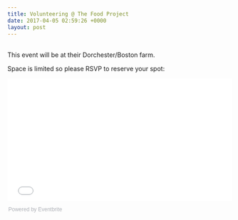 ```yaml
---
title: Volunteering @ The Food Project
date: 2017-04-05 02:59:26 +0000
layout: post
---
```


 <br /> This event will be at their Dorchester/Boston farm.</p><p>Space is limited so please RSVP to reserve your spot: </p><div style="width:100%; text-align:left;"><iframe src="//eventbrite.com/tickets-external?eid=33367718745&ref=etckt" frameborder="0" height="275" width="100%" vspace="0" hspace="0" marginheight="5" marginwidth="5" scrolling="auto" allowtransparency="true"></iframe><div style="font-family:Helvetica, Arial; font-size:12px; padding:10px 0 5px; margin:2px; width:100%; text-align:left;" ><a class="powered-by-eb" style="color: #ADB0B6; text-decoration: none;" target="_blank" href="http://www.eventbrite.com/">Powered by Eventbrite</a></div>